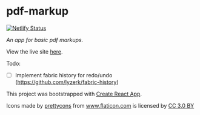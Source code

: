 # pdf-markup

[![Netlify Status](https://api.netlify.com/api/v1/badges/3c40f87d-46c4-4431-b233-4a7a77a067d1/deploy-status)](https://app.netlify.com/sites/pdf-markup/deploys)

_An app for basic pdf markups._

View the live site [here](https://pdf-markup.netlify.com).

Todo:
- [ ] Implement fabric history for redo/undo (https://github.com/lyzerk/fabric-history)

This project was bootstrapped with [Create React App](https://github.com/facebook/create-react-app).

Icons made by <a href="https://www.flaticon.com/authors/prettycons" title="prettycons">prettycons</a>
from <a href="https://www.flaticon.com/" title="Flaticon">www.flaticon.com</a> is licensed by
<a href="http://creativecommons.org/licenses/by/3.0/" title="Creative Commons BY 3.0" target="_blank">CC 3.0 BY</a>
